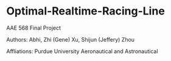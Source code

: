 # Optimal-Realtime-Racing-Line
AAE 568 Final Project

Authors: Abhi, Zhi (Gene) Xu, Shijun (Jeffery) Zhou

Affliations: Purdue University Aeronautical and Astronautical 
